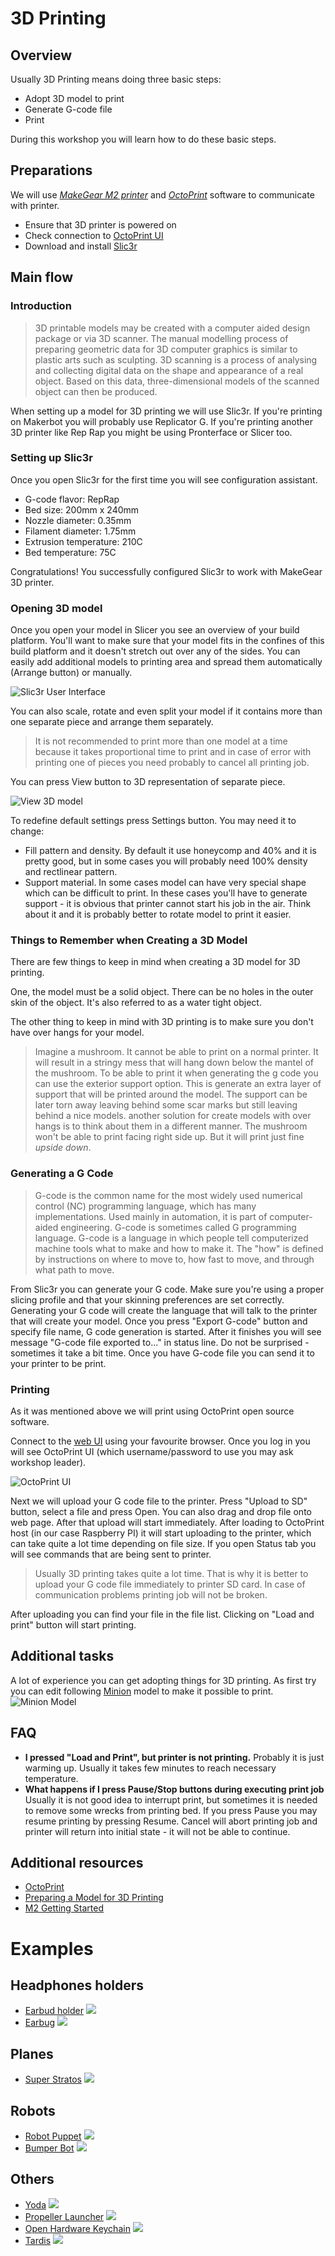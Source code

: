 3D Printing
===========

Overview
--------

Usually 3D Printing means doing three basic steps:

* Adopt 3D model to print
* Generate G-code file
* Print

During this workshop you will learn how to do these basic steps.

## Preparations

We will use [*MakeGear M2 printer*](http://www.makergear.com/products/m-series-3d-printers) and [*OctoPrint*](http://octoprint.org/) software to communicate with printer.

* Ensure that 3D printer is powered on
* Check connection to [OctoPrint UI](http://catprint3d02.catalysts.local)
* Download and install [Slic3r](http://slic3r.org/download)

Main flow
---------

### Introduction

> 3D printable models may be created with a computer aided design package or
> via 3D scanner. The manual modelling process of preparing geometric data for
> 3D computer graphics is similar to plastic arts such as sculpting.
> 3D scanning is a process of analysing and collecting digital data on the
> shape and appearance of a real object. Based on this data, three-dimensional
> models of the scanned object can then be produced.

When setting up a model for 3D printing we will use Slic3r.
If you're printing on Makerbot you will probably use Replicator G. If you're printing another 3D printer like Rep Rap you might be using Pronterface or Slicer too.

### Setting up Slic3r

Once you open Slic3r for the first time you will see configuration assistant.

* G-code flavor: RepRap
* Bed size: 200mm x 240mm
* Nozzle diameter: 0.35mm
* Filament diameter: 1.75mm
* Extrusion temperature: 210C
* Bed temperature: 75C

Congratulations! You successfully configured Slic3r to work with MakeGear 3D printer.

### Opening 3D model

Once you open your model in Slicer you see an overview of your build platform.
You'll want to make sure that your model fits in the confines of this build platform and it doesn't stretch out over any of the sides. You can easily add additional models to printing area and spread them automatically (Arrange button) or manually.

![Slic3r User Interface](images/slic3r.png) 

You can also scale, rotate and even split your model if it contains more than one separate piece and arrange them separately.

> It is not recommended to print more than one model at a time because it
> takes proportional time to print and in case of error with printing one of
> pieces you need probably to cancel all printing job.

You can press View button to 3D representation of separate piece.

![View 3D model](images/view.png) 


To redefine default settings press Settings button. You may need it to change:
* Fill pattern and density. By default it use honeycomp and 40% and it is pretty good, but in some cases you will probably need 100% density and rectlinear pattern.
* Support material. In some cases model can have very special shape which can be difficult to print. In these cases you'll have to generate support - it is obvious that printer cannot start his job in the air. Think about it and it is probably better to rotate model to print it easier.

### Things to Remember when Creating a 3D Model

There are few things to keep in mind when creating a 3D model for 3D printing.

One, the model must be a solid object. There can be no holes in the outer skin
of the object. It's also referred to as a water tight object.

The other thing to keep in mind with 3D printing is to make sure you don't
have over hangs for your model. 
> Imagine a mushroom. It cannot be able to print on a normal printer. It will
> result in a stringy mess that will hang down below the mantel of the
> mushroom. To be able to print it when generating the g code you can use the
> exterior support option. This is generate an extra layer of support that
> will be printed around the model. The support can be later torn away leaving
> behind some scar marks but still leaving behind a nice models. another
> solution for create models with over hangs is to think about them in 
> a different manner. The mushroom won't be able to print facing right side
> up. But it will print just fine *upside down*.

### Generating a G Code

> G-code is the common name for the most widely used numerical control (NC)
> programming language, which has many implementations. Used mainly in
> automation, it is part of computer-aided engineering. G-code is sometimes
> called G programming language.
> G-code is a language in which people tell computerized machine tools what to
> make and how to make it. The "how" is defined by instructions on where to
> move to, how fast to move, and through what path to move. 

From Slic3r you can generate your G code. Make sure you're using a proper
slicing profile and that your skinning preferences are set correctly.
Generating your G code will create the language that will talk to the printer
that will create your model. Once you press "Export G-code" button and specify file name, G code generation is started. After it finishes you will see message "G-code file exported to..." in status line. Do not be surprised - sometimes it take a bit time. Once you have G-code file you can send it to your printer to be print.

### Printing

As it was mentioned above we will print using OctoPrint open source software.

Connect to the [web UI](http://catprint3d02.catalysts.local) using your favourite browser. Once you log in you will see OctoPrint UI (which username/password to use you may ask workshop leader).

![OctoPrint UI](images/octoprint.png)

Next we will upload your G code file to the printer. Press "Upload to SD" button, select a file and press Open. You can also drag and drop file onto web page. After that upload will start immediately. After loading to OctoPrint host (in our case Raspberry PI) it will start uploading to the printer, which can take quite a lot time depending on file size. If you open Status tab you will see commands that are being sent to printer.

> Usually 3D printing takes quite a lot time. That is why it is better to
> upload your G code file immediately to printer SD card. In case of
> communication problems printing job will not be broken.

After uploading you can find your file in the file list. Clicking on "Load and print" button will start printing.

Additional tasks
----------------

A lot of experience you can get adopting things for 3D printing. As first try you can edit following [Minion](https://tinkercad.com/things/0T6t1YCDULK) model to make it possible to print.
![Minion Model](images/minion.png)

FAQ
---

* **I pressed "Load and Print", but printer is not printing.** Probably it is just warming up. Usually it takes few minutes to reach necessary temperature.
* **What happens if I press Pause/Stop buttons during executing print job** Usually it is not good idea to interrupt print, but sometimes it is needed to remove some wrecks from printing bed. If you press Pause you may resume printing by pressing Resume. Cancel will abort printing job and printer will return into initial state - it will not be able to continue.

Additional resources
--------------------

* [OctoPrint](http://octoprint.org/)
* [Preparing a Model for 3D Printing](http://3d.about.com/od/Creating-3D-The-CG-Pipeline/ss/Preparing-A-Model-For-3d-Printing-Model-To-3d-Print-In-5-Steps.htm)
* [M2 Getting Started](http://makergear.wikidot.com/m2-getting-started)

# Examples

## Headphones holders

* [Earbud holder](http://www.thingiverse.com/thing:36321)
  ![](http://thingiverse-production.s3.amazonaws.com/renders/5d/7f/00/40/fe/earbudholder_02_preview_featured.jpg)
* [Earbug](http://www.thingiverse.com/thing:454707)
  ![](http://thingiverse-production.s3.amazonaws.com/renders/b8/4d/7a/4b/a5/20140907_085036_preview_featured.jpg)

## Planes

* [Super Stratos](http://www.thingiverse.com/thing:97803)
  ![](http://thingiverse-production.s3.amazonaws.com/renders/0d/ea/48/b9/2e/IMG_20130602_073946_preview_featured.jpg)

## Robots

* [Robot Puppet](http://www.thingiverse.com/thing:437106)
  ![](http://thingiverse-production.s3.amazonaws.com/renders/a9/a0/56/2c/01/IMG_0109_preview_featured.jpg)
* [Bumper Bot](http://www.thingiverse.com/thing:23682)
  ![](http://thingiverse-production.s3.amazonaws.com/renders/f5/d5/52/df/4f/bot_1_display_large_preview_featured.jpg)

## Others

* [Yoda](http://www.thingiverse.com/thing:10752)
  ![](http://thingiverse-production.s3.amazonaws.com/renders/9a/c3/84/f5/83/Yoda-Mesh-Redux_display_large_preview_featured.jpg)
* [Propeller Launcher](http://www.thingiverse.com/thing:312971)
  ![](http://thingiverse-production.s3.amazonaws.com/renders/22/4e/7a/d0/10/image_preview_featured.jpg)
* [Open Hardware Keychain](http://www.thingiverse.com/thing:21596)
  ![](https://thingiverse-production.s3.amazonaws.com/renders/e1/86/a3/31/22/20140707_014824_preview_featured.jpg)
* [Tardis](http://www.thingiverse.com/thing:455188)
  ![](http://thingiverse-production.s3.amazonaws.com/renders/a9/04/d2/ad/bb/tardis_preview_featured.jpg)
  
